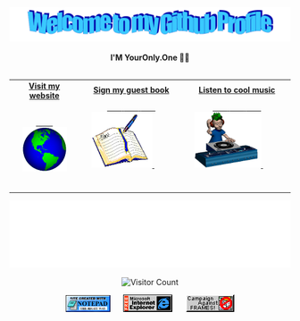 <!-- "Hero" Header -->
<div align="center">
  <img src="https://github.com/techmagus/techmagus/blob/master/images/welcome.png?raw=true" style="max-width: 100%;" alt="Welcome to my Github Profile" />
  <br />
  <br />
  <b>I'M YourOnly.One 🔏🔑</b>
  <br />
  <br />

</div>

<!-- Social -->
<table width="100%">
<tr>
<td align="center">
<a href="https://youronly.one">
<strong>Visit my website </strong>
<br />
<br />

<!-- Centering something has never been easy, has it? -->
<span>&nbsp;&nbsp;&nbsp;&nbsp;&nbsp;&nbsp;&nbsp;&nbsp;</span>
<img alt="Globe" height="80" src="https://github.com/techmagus/techmagus/blob/master/images/globe.gif?raw=true">
</a>
<span>&nbsp;&nbsp;&nbsp;&nbsp;&nbsp;&nbsp;&nbsp;&nbsp;</span>
<span>&nbsp;&nbsp;&nbsp;&nbsp;&nbsp;&nbsp;&nbsp;&nbsp;</span>
</td>
<td align="center">
<a href="https://github.com/techmagus/techmagus/issues/new?template=Guestbook_entry.md">
<strong>Sign my guest book</strong>
<br />

<span>&nbsp;&nbsp;&nbsp;&nbsp;&nbsp;&nbsp;&nbsp;</span> 
<span>&nbsp;&nbsp;&nbsp;&nbsp;&nbsp;&nbsp;&nbsp;</span> 
<span>&nbsp;&nbsp;&nbsp;&nbsp;&nbsp;&nbsp;&nbsp;</span> 
<img height="100" alt="Book" src="https://raw.githubusercontent.com/techmagus/techmagus/master/images/book.gif"> 
</a>
<span>&nbsp;&nbsp;&nbsp;&nbsp;&nbsp;&nbsp;&nbsp;&nbsp;</span>
<span>&nbsp;&nbsp;&nbsp;&nbsp;&nbsp;&nbsp;&nbsp;&nbsp;</span>
<span>&nbsp;&nbsp;&nbsp;&nbsp;&nbsp;&nbsp;&nbsp;&nbsp;</span>
<span>&nbsp;&nbsp;&nbsp;&nbsp;&nbsp;&nbsp;&nbsp;&nbsp;</span>    
</td>

<td align="center">
<a href="https://music.youtube.com/playlist?list=PL7ac76lPFdrt0HOXOkpgfV0z0cN2B6R2E&feature=share">
<strong>Listen to cool music</strong>
<br />

<span>&nbsp;&nbsp;&nbsp;&nbsp;&nbsp;&nbsp;&nbsp;</span> 
<span>&nbsp;&nbsp;&nbsp;&nbsp;&nbsp;&nbsp;&nbsp;</span> 
<span>&nbsp;&nbsp;&nbsp;&nbsp;&nbsp;&nbsp;&nbsp;</span> 
<img height="100" alt="Music" src="images/music.gif"> 
</a>
<span>&nbsp;&nbsp;&nbsp;&nbsp;&nbsp;&nbsp;&nbsp;&nbsp;</span>
<span>&nbsp;&nbsp;&nbsp;&nbsp;&nbsp;&nbsp;&nbsp;&nbsp;</span>
<span>&nbsp;&nbsp;&nbsp;&nbsp;&nbsp;&nbsp;&nbsp;&nbsp;</span>
<span>&nbsp;&nbsp;&nbsp;&nbsp;&nbsp;&nbsp;&nbsp;&nbsp;</span>    
</td>
</tr>
</table>

<!-- Footer -->

<div align="center">

<img height="120" alt="Thanks for visiting me" width="100%" src="https://raw.githubusercontent.com/techmagus/techmagus/master/images/marquee.svg" />
<br />

![Visitor Count](https://profile-counter.glitch.me/techmagus/count.svg)


<img src="https://raw.githubusercontent.com/techmagus/techmagus/master/images/notepad.gif" alt="Site created with Notepad" height="30" />
<!-- "margin-right: whatever;" -->
<span>&nbsp;&nbsp;&nbsp;&nbsp;</span>  
<img src="https://raw.githubusercontent.com/techmagus/techmagus/master/images/ie_logo.gif" alt="Microsoft Internet Explorer" />
<span>&nbsp;&nbsp;&nbsp;&nbsp;</span>  
<img src="https://raw.githubusercontent.com/techmagus/techmagus/master/images/noframes.gif" alt="Microsoft Internet Explorer" />

</div>
